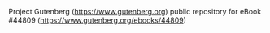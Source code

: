Project Gutenberg (https://www.gutenberg.org) public repository for eBook #44809 (https://www.gutenberg.org/ebooks/44809)
